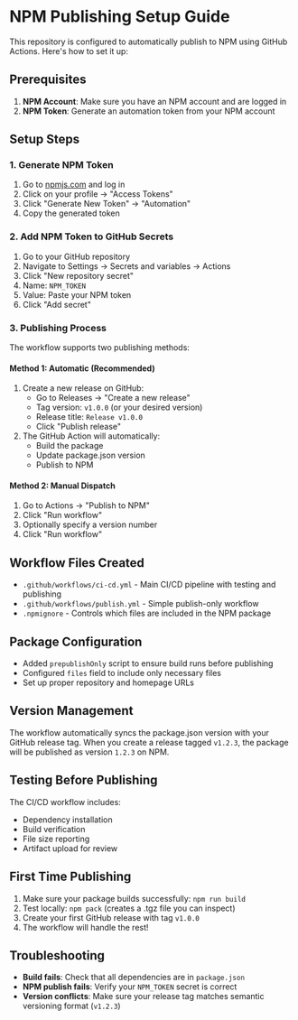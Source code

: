 # NPM Publishing Setup Guide

This repository is configured to automatically publish to NPM using GitHub Actions. Here's how to set it up:

## Prerequisites

1. **NPM Account**: Make sure you have an NPM account and are logged in
2. **NPM Token**: Generate an automation token from your NPM account

## Setup Steps

### 1. Generate NPM Token

1. Go to [npmjs.com](https://www.npmjs.com) and log in
2. Click on your profile → "Access Tokens"
3. Click "Generate New Token" → "Automation"
4. Copy the generated token

### 2. Add NPM Token to GitHub Secrets

1. Go to your GitHub repository
2. Navigate to Settings → Secrets and variables → Actions
3. Click "New repository secret"
4. Name: `NPM_TOKEN`
5. Value: Paste your NPM token
6. Click "Add secret"

### 3. Publishing Process

The workflow supports two publishing methods:

#### Method 1: Automatic (Recommended)
1. Create a new release on GitHub:
   - Go to Releases → "Create a new release"
   - Tag version: `v1.0.0` (or your desired version)
   - Release title: `Release v1.0.0`
   - Click "Publish release"
2. The GitHub Action will automatically:
   - Build the package
   - Update package.json version
   - Publish to NPM

#### Method 2: Manual Dispatch
1. Go to Actions → "Publish to NPM"
2. Click "Run workflow"
3. Optionally specify a version number
4. Click "Run workflow"

## Workflow Files Created

- `.github/workflows/ci-cd.yml` - Main CI/CD pipeline with testing and publishing
- `.github/workflows/publish.yml` - Simple publish-only workflow
- `.npmignore` - Controls which files are included in the NPM package

## Package Configuration

- Added `prepublishOnly` script to ensure build runs before publishing
- Configured `files` field to include only necessary files
- Set up proper repository and homepage URLs

## Version Management

The workflow automatically syncs the package.json version with your GitHub release tag. When you create a release tagged `v1.2.3`, the package will be published as version `1.2.3` on NPM.

## Testing Before Publishing

The CI/CD workflow includes:
- Dependency installation
- Build verification
- File size reporting
- Artifact upload for review

## First Time Publishing

1. Make sure your package builds successfully: `npm run build`
2. Test locally: `npm pack` (creates a .tgz file you can inspect)
3. Create your first GitHub release with tag `v1.0.0`
4. The workflow will handle the rest!

## Troubleshooting

- **Build fails**: Check that all dependencies are in `package.json`
- **NPM publish fails**: Verify your `NPM_TOKEN` secret is correct
- **Version conflicts**: Make sure your release tag matches semantic versioning format (`v1.2.3`)
